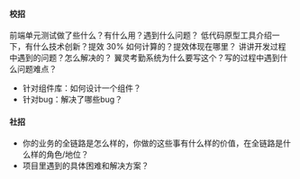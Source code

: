 
#### 校招
前端单元测试做了些什么？有什么用？遇到什么问题？
低代码原型工具介绍一下，有什么技术创新？提效 30% 如何计算的？提效体现在哪里？
讲讲开发过程中遇到的问题？怎么解决的？
翼灵考勤系统为什么要写这个？写的过程中遇到什么问题难点？

- 针对组件库：如何设计一个组件？
- 针对bug：解决了哪些bug？

#### 社招
- 你的业务的全链路是怎么样的，你做的这些事有什么样的价值，在全链路是什么样的角色/地位？
- 项目里遇到的具体困难和解决方案？